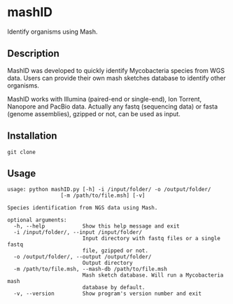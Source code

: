 # mashID
Identify organisms using Mash.

## Description
MashID was developed to quickly identify Mycobacteria species from WGS data. Users can provide their own mash sketches database to identify other organisms.

MashID works with Illumina (paired-end or single-end), Ion Torrent, Nanopore and PacBio data. Actually any fastq (sequencing data) or fasta (genome assemblies), gzipped or not, can be used as input.

## Installation
```commandline
git clone 
```

## Usage
```commandline
usage: python mashID.py [-h] -i /input/folder/ -o /output/folder/
                 [-m /path/to/file.msh] [-v]

Species identification from NGS data using Mash.

optional arguments:
  -h, --help            Show this help message and exit
  -i /input/folder/, --input /input/folder/
                        Input directory with fastq files or a single fastq
                        file, gzipped or not.
  -o /output/folder/, --output /output/folder/
                        Output directory
  -m /path/to/file.msh, --mash-db /path/to/file.msh
                        Mash sketch database. Will run a Mycobacteria mash
                        database by default.
  -v, --version         Show program's version number and exit

```